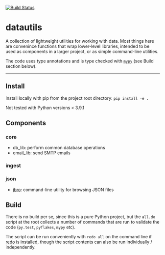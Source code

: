 
[![Build Status](https://travis-ci.org/tkuriyama/datautils.svg?branch=master)](https://travis-ci.org/tkuriyama/datautils)

# datautils

A collection of lightweight utilities for working with data. Most things here are convenince functions that wrap lower-level libraries, intended to be used as components in a larger project, or as simple command-line utilities.

The code uses type annotations and is type checked with [`mypy`](https://mypy.readthedocs.io/en/latest/index.html) (see Build section below).

<hr>

## Install

Install locally with pip from the project root directory: `pip install -e .`

Not tested with Python versions < 3.9.1


## Components

### core

- db_lib: perform common database operations
- email_lib: send SMTP emails

### ingest


### json

- [jbro](https://github.com/tkuriyama/datautils/tree/master/datautils/docs/jbro.md): command-line utility for browsing JSON files


## Build

There is no build per se, since this is a pure Python project, but the `all.do` script at the root collects a number of commands that are run to validate the code (`py.test`, `pyflakes`, `mypy` etc).

The script can be run conveniently with `redo all` on the command line if [redo](https://redo.readthedocs.io/en/latest/) is installed, though the script contents can also be run individually / independently.
